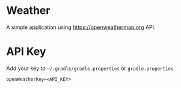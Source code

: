 # Weather

A simple application using https://openweathermap.org API.

# API Key

Add your key to `~/.gradle/gradle.properties` or `gradle.properties`.

```properties
openWeatherKey=<API_KEY>
```